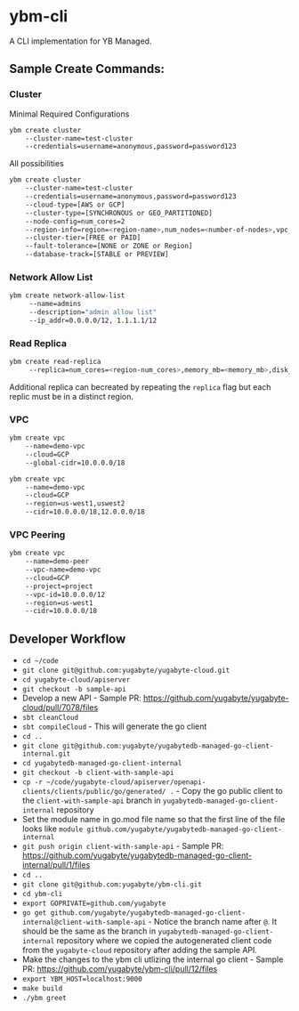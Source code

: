 # ybm-cli
A CLI implementation for YB Managed.

## Sample Create Commands:

### Cluster
Minimal Required Configurations
```sh
ybm create cluster 
    --cluster-name=test-cluster
    --credentials=username=anonymous,password=password123
```
All possibilities
```sh
ybm create cluster 
    --cluster-name=test-cluster
    --credentials=username=anonymous,password=password123
    --cloud-type=[AWS or GCP]
    --cluster-type=[SYNCHRONOUS or GEO_PARTITIONED]
    --node-config=num_cores=2
    --region-info=region=<region-name>,num_nodes=<number-of-nodes>,vpc_id=<vpc-id>
    --cluster-tier=[FREE or PAID]
    --fault-tolerance=[NONE or ZONE or Region]
    --database-track=[STABLE or PREVIEW]
```

### Network Allow List
```sh
ybm create network-allow-list 
     --name=admins
     --description="admin allow list"
     --ip_addr=0.0.0.0/12, 1.1.1.1/12
```

### Read Replica
```sh
ybm create read-replica
     --replica=num_cores=<region-num_cores>,memory_mb=<memory_mb>,disk_size_gb=<disk_size_gb>,code=<GCP or AWS>,region=<region>,num_nodes=<num_nodes>,vpc_id=<vpc_id>,num_replicas=<num_replicas>,multi_zone=<multi_zone>
```
Additional replica can becreated by repeating the `replica` flag but each replic must be in a distinct region. 

### VPC
```sh
ybm create vpc
    --name=demo-vpc
    --cloud=GCP
    --global-cidr=10.0.0.0/18
```

```sh
ybm create vpc
    --name=demo-vpc
    --cloud=GCP
    --region=us-west1,uswest2
    --cidr=10.0.0.0/18,12.0.0.0/18
```


### VPC Peering
```sh
ybm create vpc
    --name=demo-peer
    --vpc-name=demo-vpc
    --cloud=GCP
    --project=project
    --vpc-id=10.0.0.0/12
    --region=us-west1
    --cidr=10.0.0.0/18
```

## Developer Workflow
- `cd ~/code`
- `git clone git@github.com:yugabyte/yugabyte-cloud.git`
- `cd yugabyte-cloud/apiserver`
- `git checkout -b sample-api`
-  Develop a new API - Sample PR: https://github.com/yugabyte/yugabyte-cloud/pull/7078/files
- `sbt cleanCloud`
- `sbt compileCloud` - This will generate the go client
- `cd ..`
- `git clone git@github.com:yugabyte/yugabytedb-managed-go-client-internal.git`
- `cd yugabytedb-managed-go-client-internal`
- `git checkout -b client-with-sample-api`
- `cp -r ~/code/yugabyte-cloud/apiserver/openapi-clients/clients/public/go/generated/ .` - Copy the go public client to the `client-with-sample-api` branch in `yugabytedb-managed-go-client-internal` repository
- Set the module name in go.mod file name so that the first line of the file looks like `module github.com/yugabyte/yugabytedb-managed-go-client-internal`
- `git push origin client-with-sample-api` - Sample PR: https://github.com/yugabyte/yugabytedb-managed-go-client-internal/pull/1/files
- `cd ..`
- `git clone git@github.com:yugabyte/ybm-cli.git`
- `cd ybm-cli`
- `export GOPRIVATE=github.com/yugabyte`
- `go get github.com/yugabyte/yugabytedb-managed-go-client-internal@client-with-sample-api` - Notice the branch name after `@`. It should be the same as the branch in `yugabytedb-managed-go-client-internal` repository where we copied the autogenerated client code from the `yugabyte-cloud` repository after adding the sample API.
- Make the changes to the ybm cli utlizing the internal go client - Sample PR: https://github.com/yugabyte/ybm-cli/pull/12/files
- `export YBM_HOST=localhost:9000`
- `make build`
- `./ybm greet`

